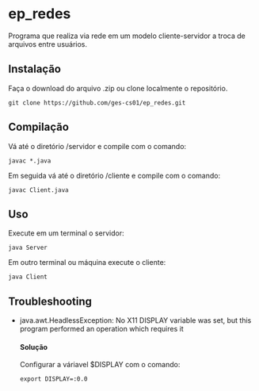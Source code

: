 # ep_redes

Programa que realiza via rede em um modelo cliente-servidor a troca de arquivos entre usuários. 

## Instalação

Faça o download do arquivo .zip ou clone localmente o repositório.

    git clone https://github.com/ges-cs01/ep_redes.git

## Compilação
Vá até o diretório /servidor e compile com o comando:

    javac *.java
    
Em seguida vá até o diretório /cliente e compile com o comando:
    
    javac Client.java
  
## Uso
Execute em um terminal o servidor:

    java Server
    
Em outro terminal ou máquina execute o cliente:

    java Client


## Troubleshooting
  - java.awt.HeadlessException: No X11 DISPLAY variable was set, but this program performed an operation which requires it
      #### Solução
      
      Configurar a váriavel $DISPLAY com o comando:
  
        export DISPLAY=:0.0
  
 





